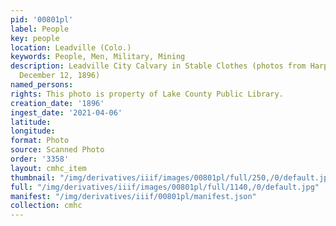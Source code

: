 ```yaml
---
pid: '00801pl'
label: People
key: people
location: Leadville (Colo.)
keywords: People, Men, Military, Mining
description: Leadville City Calvary in Stable Clothes (photos from Harper's Weekly
  December 12, 1896)
named_persons: 
rights: This photo is property of Lake County Public Library.
creation_date: '1896'
ingest_date: '2021-04-06'
latitude: 
longitude: 
format: Photo
source: Scanned Photo
order: '3358'
layout: cmhc_item
thumbnail: "/img/derivatives/iiif/images/00801pl/full/250,/0/default.jpg"
full: "/img/derivatives/iiif/images/00801pl/full/1140,/0/default.jpg"
manifest: "/img/derivatives/iiif/00801pl/manifest.json"
collection: cmhc
---
```

